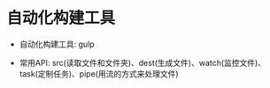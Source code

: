 # 自动化构建工具

- 自动化构建工具: gulp

- 常用API: src(读取文件和文件夹)、dest(生成文件)、watch(监控文件)、task(定制任务)、pipe(用流的方式来处理文件)